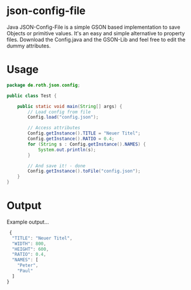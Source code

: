 json-config-file
================
Java JSON-Config-File is a simple GSON based implementation to save Objects or primitive values.
It's an easy and simple alternative to property files. Download the Config.java and the GSON-Lib and feel free to edit the dummy attributes.

# Usage
```java
package de.roth.json.config;

public class Test {

	public static void main(String[] args) {
		// Load config from file
		Config.load("config.json");

		// Access attributes
		Config.getInstance().TITLE = "Neuer Titel";
		Config.getInstance().RATIO = 0.4;
		for (String s : Config.getInstance().NAMES) {
			System.out.println(s);
		}

		// And save it! - done
		Config.getInstance().toFile("config.json");
	}
}
```


# Output
Example output...
```javascript
 {
  "TITLE": "Neuer Titel",
  "WIDTH": 800,
  "HEIGHT": 600,
  "RATIO": 0.4,
  "NAMES": [
    "Peter",
    "Paul"
  ]
}
```
